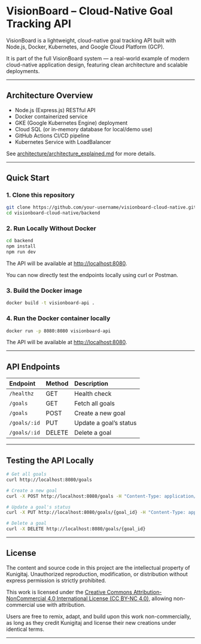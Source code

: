 # VisionBoard – Cloud-Native Goal Tracking API

VisionBoard is a lightweight, cloud-native goal tracking API built with Node.js, Docker, Kubernetes, and Google Cloud Platform (GCP).

It is part of the full VisionBoard system — a real-world example of modern cloud-native application design, featuring clean architecture and scalable deployments.

---

## Architecture Overview

- Node.js (Express.js) RESTful API
- Docker containerized service
- GKE (Google Kubernetes Engine) deployment
- Cloud SQL (or in-memory database for local/demo use)
- GitHub Actions CI/CD pipeline
- Kubernetes Service with LoadBalancer

See [architecture/architecture_explained.md](./architecture/architecture_explained.md) for more details.

---

## Quick Start

### 1. Clone this repository

```bash
git clone https://github.com/your-username/visionboard-cloud-native.git
cd visionboard-cloud-native/backend
```

### 2. Run Locally Without Docker

```bash
cd backend
npm install
npm run dev
```

The API will be available at [http://localhost:8080](http://localhost:8080).

You can now directly test the endpoints locally using curl or Postman.

### 3. Build the Docker image

```bash
docker build -t visionboard-api .
```

### 4. Run the Docker container locally

```bash
docker run -p 8080:8080 visionboard-api
```

The API will be available at [http://localhost:8080](http://localhost:8080).

---

## API Endpoints

| Endpoint | Method | Description |
|:---|:---|:---|
| `/healthz` | GET | Health check |
| `/goals` | GET | Fetch all goals |
| `/goals` | POST | Create a new goal |
| `/goals/:id` | PUT | Update a goal’s status |
| `/goals/:id` | DELETE | Delete a goal |

---

## Testing the API Locally

```bash
# Get all goals
curl http://localhost:8080/goals

# Create a new goal
curl -X POST http://localhost:8080/goals -H "Content-Type: application/json" -d '{"title": "Launch App", "description": "Complete MVP version"}'

# Update a goal's status
curl -X PUT http://localhost:8080/goals/{goal_id} -H "Content-Type: application/json" -d '{"status": "Completed"}'

# Delete a goal
curl -X DELETE http://localhost:8080/goals/{goal_id}
```

---

## License

The content and source code in this project are the intellectual property of Kunigitaj. Unauthorized reproduction, modification, or distribution without express permission is strictly prohibited.

This work is licensed under the [Creative Commons Attribution-NonCommercial 4.0 International License (CC BY-NC 4.0)](https://creativecommons.org/licenses/by-nc/4.0/), allowing non-commercial use with attribution.

Users are free to remix, adapt, and build upon this work non-commercially, as long as they credit Kunigitaj and license their new creations under identical terms.

---